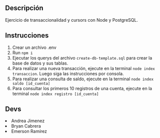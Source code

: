 ## Descripción
Ejercicio de transaccionalidad y cursors con Node y PostgreSQL. 

## Instrucciones
1. Crear un archivo .env
2. Run ``` npm i ```
3. Ejecutar los querys del archivo  ``` create-db-template.sql ``` para crear la base de datos y sus tablas.
4. Para realizar una nueva transacción, ejecute en la terminal ``` node index transaccion ```. Luego siga las instrucciones por consola.
5. Para realizar una consulta de saldo, ejecute en la terminal ``` node index saldo [id_cuenta] ```
6. Para consultar los primeros 10 registros de una cuenta, ejecute en la terminal ``` node index registro [id_cuenta] ```

## Devs
<li>Andrea Jimenez</li>
<li>Bryan Cabrera</li>
<li>Emerson Ramírez</li>